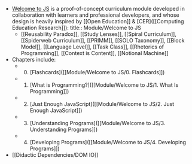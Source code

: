 - [Welcome to JS](https://github.com/DeNepo/welcome-to-js/) is a proof-of-concept curriculum module developed in collaboration with learners and professional developers, and whose design is heavily inspired by [[Open Education]] & [CER]([[Computing Education Research]]):
  title:: Module/Welcome to JS
	- [[Reusability Paradox]], [[Study Lenses]], [[Spiral Curriculum]], [[Spiderweb Curriculum]], [[PRIMM]], [[SOLO Taxonomy]], [[Block Model]], [[Language Level]], [[Task Class]], [[Rhetorics of Programming]], [[Context is Content]], [[Notional Machine]]
- Chapters include:
	- 0. [Flashcards]([[Module/Welcome to JS/0. Flashcards]])
	- 1. [What is Programming?]([[Module/Welcome to JS/1. What Is Programming]])
	- 2. [Just Enough JavaScript]([[Module/Welcome to JS/2. Just Enough JavaScript]])
	- 3. [Understanding Programs]([[Module/Welcome to JS/3. Understanding Programs]])
	- 4. [Developing Programs]([[Module/Welcome to JS/4. Developing Programs]])
- [[Didactic Dependencies/DOM IO]]
